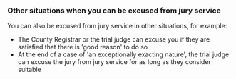 ###  Other situations when you can be excused from jury service

You can also be excused from jury service in other situations, for example:

  * The County Registrar or the trial judge can excuse you if they are satisfied that there is 'good reason' to do so 
  * At the end of a case of 'an exceptionally exacting nature', the trial judge can excuse the jury from jury service for as long as they consider suitable 
